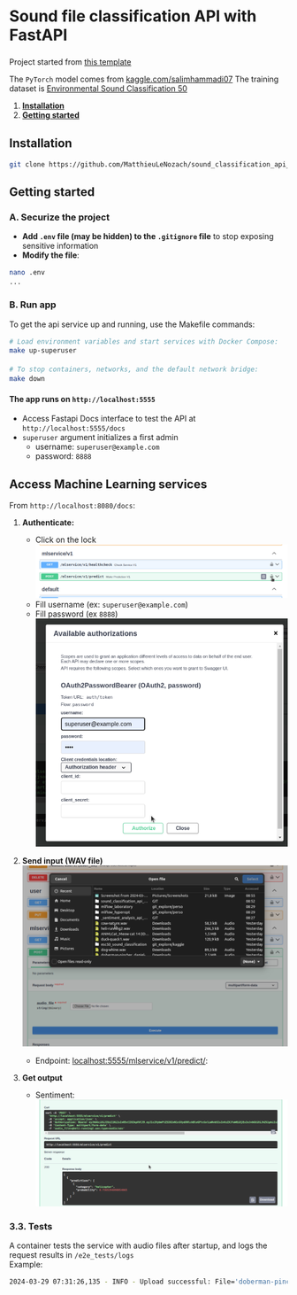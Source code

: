 # **Sound file classification API with FastAPI**
### 

Project started from [this template](https://github.com/MatthieuLeNozach/api_basemodel_for_machine_learning_with_fastapi/tree/main)



The `PyTorch` model comes from [kaggle.com/salimhammadi07](https://www.kaggle.com/code/salimhammadi07/esc-50-environmental-sound-classification)
The training dataset is [Environmental Sound Classification 50](https://www.kaggle.com/datasets/mmoreaux/environmental-sound-classification-50)


1. [**Installation**](#installation)
2. [**Getting started**](#getting-started)



## **Installation** <a name="installation"></a>
```bash
git clone https://github.com/MatthieuLeNozach/sound_classification_api_with_fastapi
```

## **Getting started** <a name="getting-started"></a>

### **A. Securize the project**
- **Add `.env` file (may be hidden) to the `.gitignore` file** to stop exposing sensitive information
- **Modify the file**:
```bash
nano .env
...
```


### **B. Run app**

To get the api service up and running, use the Makefile commands:

```bash
# Load environment variables and start services with Docker Compose:
make up-superuser

# To stop containers, networks, and the default network bridge:
make down

```
#### **The app runs on `http://localhost:5555`**
- Access Fastapi Docs interface to test the API at `http://localhost:5555/docs`
- `superuser` argument initializes a first admin
  - username: `superuser@example.com`
  - password: `8888`





## **Access Machine Learning services**

From `http://localhost:8080/docs`:

1. **Authenticate:**
    - Click on the lock
  ![alt text](<readme/4.png>)
    - Fill username (ex: `superuser@example.com`)
    - Fill password (ex `8888`)
  ![alt text](<readme/2.png>)

1. **Send input (WAV file)**
  ![alt text](<readme/5.png>)
    - Endpoint: [localhost:5555/mlservice/v1/predict/](http://localhost:5555/mlservice/v1/predict/):

2. **Get output**
    - Sentiment:
![alt text](<readme/7.png>)



### **3.3. Tests**

A container tests the service with audio files after startup, and logs the request results in `/e2e_tests/logs`  
Example:

```bash
2024-03-29 07:31:26,135 - INFO - Upload successful: File='doberman-pincher_daniel-simion (1).wav', Size=2504020 bytes, Response='[{'predictions': [{'category': 'dog', 'probability': 0.5526291728019714}, {'category': 'dog', 'probability': 0.5526291728019714}]}]'

```

